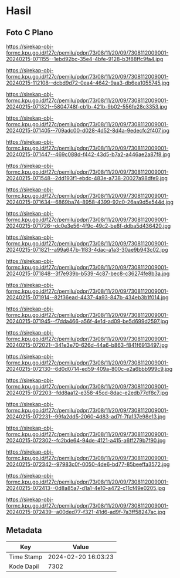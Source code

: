 # Hasil

## Foto C Plano

https://sirekap-obj-formc.kpu.go.id/f27c/pemilu/pdpr/73/08/11/20/09/7308112009001-20240215-071155--1ebd92bc-35e4-4bfe-9128-b3f88ffc9fa4.jpg

https://sirekap-obj-formc.kpu.go.id/f27c/pemilu/pdpr/73/08/11/20/09/7308112009001-20240215-112108--dcbd9d72-0ea4-4642-9aa3-db6ea1055745.jpg

https://sirekap-obj-formc.kpu.go.id/f27c/pemilu/pdpr/73/08/11/20/09/7308112009001-20240215-071321--5804748f-cb1b-421b-9b02-556fe28c3353.jpg

https://sirekap-obj-formc.kpu.go.id/f27c/pemilu/pdpr/73/08/11/20/09/7308112009001-20240215-071405--709adc00-d028-4d52-8d4a-9edecfc2f407.jpg

https://sirekap-obj-formc.kpu.go.id/f27c/pemilu/pdpr/73/08/11/20/09/7308112009001-20240215-071447--469c088d-f442-43d5-b7a2-a446ae2a87f8.jpg

https://sirekap-obj-formc.kpu.go.id/f27c/pemilu/pdpr/73/08/11/20/09/7308112009001-20240215-071548--2dd193f1-ebdc-483e-a738-20027a98dfe9.jpg

https://sirekap-obj-formc.kpu.go.id/f27c/pemilu/pdpr/73/08/11/20/09/7308112009001-20240215-071634--6869ba74-8958-4399-92c0-26aa9d5e544d.jpg

https://sirekap-obj-formc.kpu.go.id/f27c/pemilu/pdpr/73/08/11/20/09/7308112009001-20240215-071726--dc0e3e56-4f9c-49c2-be8f-ddba5d436420.jpg

https://sirekap-obj-formc.kpu.go.id/f27c/pemilu/pdpr/73/08/11/20/09/7308112009001-20240215-071821--a99a647b-1f83-4dac-a1a3-30ae9b943c02.jpg

https://sirekap-obj-formc.kpu.go.id/f27c/pemilu/pdpr/73/08/11/20/09/7308112009001-20240215-071848--3f7e939b-b539-4c87-bec8-c36274fe8b3a.jpg

https://sirekap-obj-formc.kpu.go.id/f27c/pemilu/pdpr/73/08/11/20/09/7308112009001-20240215-071914--82f36ead-4437-4a93-847b-434eb3b1f014.jpg

https://sirekap-obj-formc.kpu.go.id/f27c/pemilu/pdpr/73/08/11/20/09/7308112009001-20240215-071945--f7dda466-a56f-4e1d-ad09-be5d699d2597.jpg

https://sirekap-obj-formc.kpu.go.id/f27c/pemilu/pdpr/73/08/11/20/09/7308112009001-20240215-072021--341e3e70-626d-44a6-b863-f841f6913497.jpg

https://sirekap-obj-formc.kpu.go.id/f27c/pemilu/pdpr/73/08/11/20/09/7308112009001-20240215-072130--6d0d0714-ed59-409a-800c-e2a6bbb999c9.jpg

https://sirekap-obj-formc.kpu.go.id/f27c/pemilu/pdpr/73/08/11/20/09/7308112009001-20240215-072203--fdd8aa12-e358-45cd-8dac-e2edb77df8c7.jpg

https://sirekap-obj-formc.kpu.go.id/f27c/pemilu/pdpr/73/08/11/20/09/7308112009001-20240215-072231--99fa2dd5-2060-4d83-ad7f-7fa137e98e13.jpg

https://sirekap-obj-formc.kpu.go.id/f27c/pemilu/pdpr/73/08/11/20/09/7308112009001-20240215-072302--fc2bde64-94de-4121-a415-a6ff279b7f90.jpg

https://sirekap-obj-formc.kpu.go.id/f27c/pemilu/pdpr/73/08/11/20/09/7308112009001-20240215-072342--97983c0f-0050-4de6-bd77-85beeffa3572.jpg

https://sirekap-obj-formc.kpu.go.id/f27c/pemilu/pdpr/73/08/11/20/09/7308112009001-20240215-072413--0d8a85a7-d1a1-4e10-a472-c11cf49e0205.jpg

https://sirekap-obj-formc.kpu.go.id/f27c/pemilu/pdpr/73/08/11/20/09/7308112009001-20240215-072439--a00ded77-f321-41d6-ad9f-7a3ff58247ac.jpg


## Metadata

| Key        | Value               |
| ---------- | ------------------- |
| Time Stamp | 2024-02-20 16:03:23 |
| Kode Dapil | 7302                |




